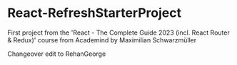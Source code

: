 # React-RefreshStarterProject

First project from the 'React - The Complete Guide 2023 (incl. React Router &amp; Redux)' course from Academind by Maximilian Schwarzmüller

Changeover edit to RehanGeorge
